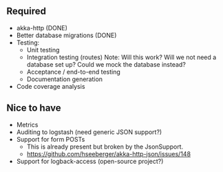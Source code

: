 Required
--------
* akka-http (DONE)
* Better database migrations (DONE)
* Testing:
  * Unit testing
  * Integration testing (routes)
    Note: Will this work? Will we not need a database set up? Could we mock the database instead?
  * Acceptance / end-to-end testing
  * Documentation generation
* Code coverage analysis

Nice to have
------------
* Metrics
* Auditing to logstash (need generic JSON support?)
* Support for form POSTs
  * This is already present but broken by the JsonSupport.
  * https://github.com/hseeberger/akka-http-json/issues/148
* Support for logback-access (open-source project?)
